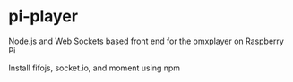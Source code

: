 pi-player
=========

Node.js and Web Sockets based front end for the omxplayer on Raspberry Pi

Install fifojs, socket.io, and moment using npm
